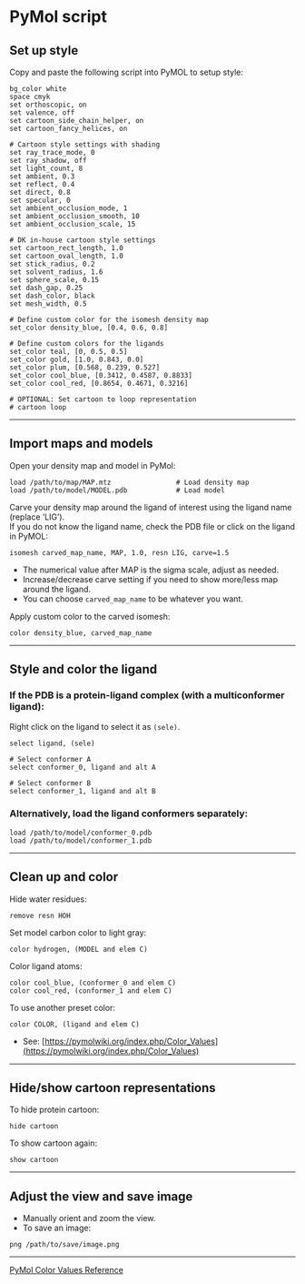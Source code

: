 # PyMol script

## Set up style

Copy and paste the following script into PyMOL to setup style:

```pymol
bg_color white                           
space cmyk                               
set orthoscopic, on                      
set valence, off                         
set cartoon_side_chain_helper, on       
set cartoon_fancy_helices, on            

# Cartoon style settings with shading
set ray_trace_mode, 0
set ray_shadow, off                      
set light_count, 8                      
set ambient, 0.3                         
set reflect, 0.4                         
set direct, 0.8                         
set specular, 0                         
set ambient_occlusion_mode, 1           
set ambient_occlusion_smooth, 10          
set ambient_occlusion_scale, 15          

# DK in-house cartoon style settings
set cartoon_rect_length, 1.0             
set cartoon_oval_length, 1.0           
set stick_radius, 0.2                 
set solvent_radius, 1.6                  
set sphere_scale, 0.15                  
set dash_gap, 0.25                      
set dash_color, black                   
set mesh_width, 0.5                    

# Define custom color for the isomesh density map
set_color density_blue, [0.4, 0.6, 0.8]  

# Define custom colors for the ligands
set_color teal, [0, 0.5, 0.5]            
set_color gold, [1.0, 0.843, 0.0]        
set_color plum, [0.568, 0.239, 0.527]    
set_color cool_blue, [0.3412, 0.4587, 0.8833]
set_color cool_red, [0.8654, 0.4671, 0.3216]

# OPTIONAL: Set cartoon to loop representation
# cartoon loop
```

---

## Import maps and models

Open your density map and model in PyMol:

```pymol
load /path/to/map/MAP.mtz                # Load density map
load /path/to/model/MODEL.pdb            # Load model
```

Carve your density map around the ligand of interest using the ligand name (replace ‘LIG’).  
If you do not know the ligand name, check the PDB file or click on the ligand in PyMOL:

```pymol
isomesh carved_map_name, MAP, 1.0, resn LIG, carve=1.5
```

- The numerical value after MAP is the sigma scale, adjust as needed.
- Increase/decrease carve setting if you need to show more/less map around the ligand.
- You can choose `carved_map_name` to be whatever you want.

Apply custom color to the carved isomesh:

```pymol
color density_blue, carved_map_name
```

---

## Style and color the ligand

### If the PDB is a protein-ligand complex (with a multiconformer ligand):

Right click on the ligand to select it as `(sele)`.

```pymol
select ligand, (sele)

# Select conformer A
select conformer_0, ligand and alt A

# Select conformer B
select conformer_1, ligand and alt B
```

### Alternatively, load the ligand conformers separately:

```pymol
load /path/to/model/conformer_0.pdb
load /path/to/model/conformer_1.pdb
```

---

## Clean up and color

Hide water residues:

```pymol
remove resn HOH
```

Set model carbon color to light gray:

```pymol
color hydrogen, (MODEL and elem C)
```

Color ligand atoms:

```pymol
color cool_blue, (conformer_0 and elem C)
color cool_red, (conformer_1 and elem C)
```

To use another preset color:

```pymol
color COLOR, (ligand and elem C)
```

- See: [https://pymolwiki.org/index.php/Color_Values](https://pymolwiki.org/index.php/Color_Values)

---

## Hide/show cartoon representations

To hide protein cartoon:

```pymol
hide cartoon
```

To show cartoon again:

```pymol
show cartoon
```

---

## Adjust the view and save image

- Manually orient and zoom the view.
- To save an image:

```pymol
png /path/to/save/image.png
```

---

[PyMol Color Values Reference](https://pymolwiki.org/index.php/Color_Values)
